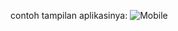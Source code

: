 contoh tampilan aplikasinya:
![Mobile](https://user-images.githubusercontent.com/65529310/147375555-ead226f0-7d7c-4d95-b5de-463d881790ed.gif)

